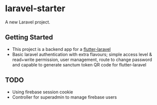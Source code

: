 # laravel-starter

A new Laravel project.

## Getting Started

- This project is a backend app for a [flutter-laravel](https://github.com/arma7x/flutter-laravel)
- Basic laravel authentication with extra flavours; simple access level & read+write permission, user management, route to change password and capable to generate sanctum token QR code for flutter-laravel

## TODO

- Using firebase session cookie
- Controller for superadmin to manage firebase users

